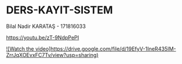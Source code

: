 # DERS-KAYIT-SISTEM

Bilal Nadir KARATAŞ - 171816033

https://youtu.be/zT-9NdpPePI

[![Watch the video]https://drive.google.com/file/d/19EfyV-1IneR435IM-ZrrJqXOEvxFC7Tv/view?usp=sharing)](https://youtu.be/zT-9NdpPePI)

